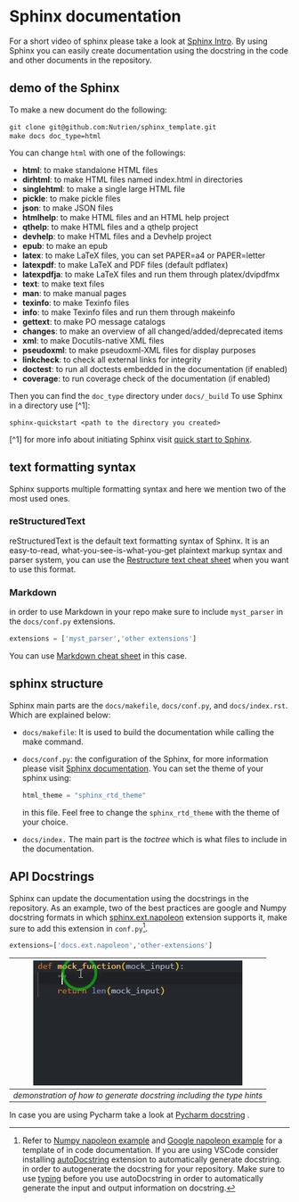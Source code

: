 # Sphinx documentation

For a short video of sphinx please take a look at [Sphinx Intro](https://byu-cpe.github.io/ComputingBootCamp/tutorials/sphinx/). By using Sphinx you can easily create documentation using the docstring in the code and other documents in the repository.

## demo of the Sphinx

To make a new document do the following:

```console
git clone git@github.com:Nutrien/sphinx_template.git
make docs doc_type=html
```

You can change `html` with one of the followings:

- **html**:        to make standalone HTML files
- **dirhtml**:     to make HTML files named index.html in directories
- **singlehtml**:  to make a single large HTML file
- **pickle**:    to make pickle files
- **json**:      to make JSON files
- **htmlhelp**:    to make HTML files and an HTML help project
- **qthelp**:    to make HTML files and a qthelp project
- **devhelp**:     to make HTML files and a Devhelp project
- **epub**:      to make an epub
- **latex**:     to make LaTeX files, you can set PAPER=a4 or PAPER=letter
- **latexpdf**:    to make LaTeX and PDF files (default pdflatex)
- **latexpdfja**:  to make LaTeX files and run them through platex/dvipdfmx
- **text**:      to make text files
- **man**:       to make manual pages
- **texinfo**:     to make Texinfo files
- **info**:      to make Texinfo files and run them through makeinfo
- **gettext**:     to make PO message catalogs
- **changes**:     to make an overview of all changed/added/deprecated items
- **xml**:       to make Docutils-native XML files
- **pseudoxml**:   to make pseudoxml-XML files for display purposes
- **linkcheck**:   to check all external links for integrity
- **doctest**:     to run all doctests embedded in the documentation (if enabled)
- **coverage**:    to run coverage check of the documentation (if enabled)

Then you can find the `doc_type` directory under `docs/_build`
To use Sphinx in a directory use [^1]:

```console
sphinx-quickstart <path to the directory you created>
```

[^1] for more info about initiating Sphinx visit [quick start to Sphinx](https://www.sphinx-doc.org/en/master/usage/quickstart.html).

## text formatting syntax

Sphinx supports multiple formatting syntax and here we mention two of the most used ones.

### reStructuredText

reStructuredText is the default text formatting syntax of Sphinx. It is an easy-to-read, what-you-see-is-what-you-get plaintext markup syntax and parser system, you can use the [Restructure text cheat sheet](https://github.com/ralsina/rst-cheatsheet/blob/master/rst-cheatsheet.rst) when you want to use this format.

### Markdown

in order to use Markdown in your repo make sure to include `myst_parser` in the `docs/conf.py` extensions.

 ```python
extensions = ['myst_parser','other extensions']
```

You can use [Markdown cheat sheet](https://www.markdownguide.org/cheat-sheet/) in this case.

## sphinx structure

Sphinx main parts are the `docs/makefile`, `docs/conf.py`, and `docs/index.rst`. Which are explained below:

- `docs/makefile`: It is used to build the documentation while calling the make command.
- `docs/conf.py`: the configuration of the Sphinx, for more information please visit [Sphinx documentation](https://www.sphinx-doc.org/en/master/usage/configuration.html). You can set the theme of your sphinx using:

  ```python
  html_theme = "sphinx_rtd_theme"
  ```

  in this file. Feel free to change the `sphinx_rtd_theme` with the theme of your choice.
- `docs/index.` The main part is the _toctree_ which is what files to include in the documentation.

## API Docstrings

Sphinx can update the documentation using the docstrings in the repository. As an example, two of the best practices are google and Numpy docstring formats in which [sphinx.ext.napoleon](https://www.sphinx-doc.org/en/master/usage/extensions/napoleon.html) extension supports it, make sure to add this extension in `conf.py`[^2].

```python
extensions=['docs.ext.napoleon','other-extensions']
```

[^2]: Refer to [Numpy napoleon example](https://sphinxcontrib-napoleon.readthedocs.io/en/latest/example_numpy.html) and [Google napoleon example](https://sphinxcontrib-napoleon.readthedocs.io/en/latest/example_google.html) for a template of in code documentation.
If you are using VSCode consider installing [autoDocstring](https://marketplace.visualstudio.com/items?itemName=njpwerner.autodocstring) extension to automatically generate docstring.
 in order to autogenerate the docstring for your repository. Make sure to use [typing](https://docs.python.org/3/library/typing.html) before you use autoDocstring in order to automatically generate the input and output information on docstring.

| ![typing gif](pictures/typing_docstring.gif "demonstration of how to generate docstring including the type hints") |
|:--:|
| _demonstration of how to generate docstring including the type hints_ |

 In case you are using Pycharm take a look at [Pycharm docstring](https://www.jetbrains.com/help/pycharm/creating-documentation-comments.html) .

